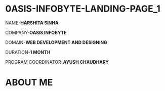# 0ASIS-INFOBYTE-LANDING-PAGE_1
NAME-**HARSHITA SINHA**

COMPANY-**OASIS INFOBYTE**

DOMAIN-**WEB DEVELOPMENT AND DESIGNING**

DURATION-**1 MONTH**

PROGRAM COORDINATOR-**AYUSH CHAUDHARY**

# ABOUT ME


